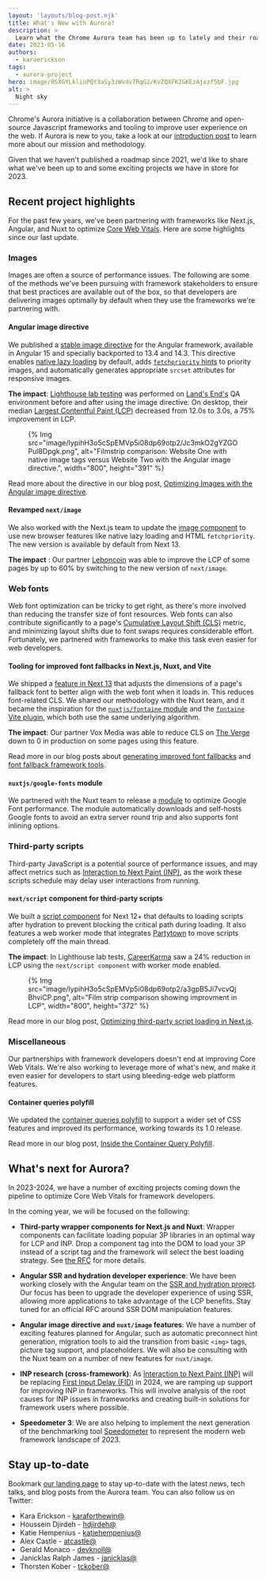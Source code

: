 ```yaml
---
layout: 'layouts/blog-post.njk'
title: What's New with Aurora?
description: >
  Learn what the Chrome Aurora team has been up to lately and their roadmap for 2023.
date: 2023-05-16
authors:
  - karaerickson
tags:
  - aurora-project
hero: image/0SXGYLkliuPQY3aSy3zWvdv7RqG2/KvZQXFKIGKEzAjxzf5bF.jpg
alt: >
  Night sky
---
```


Chrome's Aurora initiative is a collaboration between Chrome and open-source Javascript frameworks and tooling to improve user experience on the web. If Aurora is new to you, take a look at our [introduction post](/blog/introducing-aurora/) to learn more about our mission and methodology.

Given that we haven't published a roadmap since 2021, we'd like to share what we've been up to and some exciting projects we have in store for 2023. 

## Recent project highlights

For the past few years, we've been partnering with frameworks like Next.js, Angular, and Nuxt to optimize [Core Web Vitals](https://web.dev/vitals/). Here are some highlights since our last update.

### Images

Images are often a source of performance issues. The following are some of the methods we've been pursuing with framework stakeholders to ensure that best practices are available out of the box, so that developers are delivering images optimally by default when they use the frameworks we're partnering with.

#### Angular image directive

We published a [stable image directive](https://angular.io/guide/image-directive) for the Angular framework, available in Angular 15 and specially backported to 13.4 and 14.3. This directive enables [native lazy loading](https://web.dev/browser-level-image-lazy-loading/) by default, adds [`fetchpriority` hints](https://web.dev/fetch-priority/) to priority images, and automatically generates appropriate `srcset` attributes for responsive images.

**The impact**: [Lighthouse lab testing](https://philipwalton.com/articles/my-challenge-to-the-web-performance-community/) was performed on [Land's End's](https://www.landsend.com/) QA environment before and after using the image directive. On desktop, their median [Largest Contentful Paint (LCP)](https://web.dev/lcp/) decreased from 12.0s to 3.0s, a 75% improvement in LCP.

<figure>
{% Img src="image/IypihH3o5cSpEMVp5i08dp69otp2/Jc3mkO2gYZGOPul8Dpgk.png", alt="Filmstrip comparison: Website One with native image tags versus Website Two with the Angular image directive.", width="800", height="391" %}
</figure>

Read more about the directive in our blog post, [Optimizing Images with the Angular image directive](/blog/angular-image-directive/).

#### Revamped `next/image`

We also worked with the Next.js team to update the [image component](https://nextjs.org/docs/app/building-your-application/optimizing/images) to use new browser features like native lazy loading and HTML `fetchpriority`. The new version is available by default from Next 13. 

**The impact** : Our partner [Leboncoin](https://www.leboncoin.fr/) was able to improve the LCP of some pages by up to 60% by switching to the new version of `next/image`.

### Web fonts

Web font optimization can be tricky to get right, as there's more involved than reducing the transfer size of font resources. Web fonts can also contribute significantly to a page's [Cumulative Layout Shift (CLS)](https://web.dev/cls/) metric, and minimizing layout shifts due to font swaps requires considerable effort. Fortunately, we partnered with frameworks to make this task even easier for web developers.

#### Tooling for improved font fallbacks in Next.js, Nuxt, and Vite

We shipped a [feature in Next 13](https://nextjs.org/docs/app/building-your-application/optimizing/fonts) that adjusts the dimensions of a page's fallback font to better align with the web font when it loads in. This reduces font-related CLS. We shared our methodology with the Nuxt team, and it became the inspiration for the [`nuxtjs/fontaine` module](https://github.com/nuxt-modules/fontaine) and the [`fontaine` Vite plugin](https://github.com/danielroe/fontaine), which both use the same underlying algorithm.

**The impact**: Our partner Vox Media was able to reduce CLS on [The Verge](https://www.theverge.com/) down to 0 in production on some pages using this feature.

Read more in our blog posts about [generating improved font fallbacks](/blog/font-fallbacks/) and [font fallback framework tools](/blog/framework-tools-font-fallback/).

#### `nuxtjs/google-fonts` module

We partnered with the Nuxt team to release a [module](https://google-fonts.nuxtjs.org/) to optimize Google Font performance. The module automatically downloads and self-hosts Google fonts to avoid an extra server round trip and also supports font inlining options. 

### Third-party scripts

Third-party JavaScript is a potential source of performance issues, and may affect metrics such as [Interaction to Next Paint (INP)](https://web.dev/inp/), as the work these scripts schedule may delay user interactions from running.

#### `next/script` component for third-party scripts

We built a [script component](https://nextjs.org/docs/app/building-your-application/optimizing/scripts) for Next 12+ that defaults to loading scripts after hydration to prevent blocking the critical path during loading. It also features a web worker mode that integrates [Partytown](https://partytown.builder.io/) to move scripts completely off the main thread.

**The impact**: In Lighthouse lab tests, [CareerKarma](https://careerkarma.com/) saw a 24% reduction in LCP using the `next/script component` with worker mode enabled.

<figure>
  {% Img src="image/IypihH3o5cSpEMVp5i08dp69otp2/a3gpB5Ji7vcvQjBhviCP.png", alt="Film strip comparison showing improvment in LCP", width="800", height="372" %}
</figure>

Read more in our blog post, [Optimizing third-party script loading in Next.js](/blog/script-component/).


### Miscellaneous

Our partnerships with framework developers doesn't end at improving Core Web Vitals. We're also working to leverage more of what's new, and make it even easier for developers to start using bleeding-edge web platform features.

#### Container queries polyfill

We updated the [container queries polyfill](https://www.npmjs.com/package/container-query-polyfill) to support a wider set of CSS features and improved its performance, working towards its 1.0 release.

Read more in our blog post, [Inside the Container Query Polyfill](/blog/inside-the-container-query-polyfill/).

## What's next for Aurora?

In 2023-2024, we have a number of exciting projects coming down the pipeline to optimize Core Web Vitals for framework developers. 

In the coming year, we will be focused on the following:

* **Third-party wrapper components for Next.js and Nuxt**: Wrapper components can facilitate loading popular 3P libraries in an optimal way for LCP and INP. Drop a component tag into the DOM to load your 3P instead of a script tag and the framework will select the best loading strategy. See [the RFC](https://github.com/vercel/next.js/discussions/48256) for more details. 

* **Angular SSR and hydration developer experience**: We have been working closely with the Angular team on the [SSR and hydration project](https://angular.io/guide/hydration). Our focus has been to upgrade the developer experience of using SSR, allowing more applications to take advantage of the LCP benefits. Stay tuned for an official RFC around SSR DOM manipulation features.

* **Angular image directive and `nuxt/image` features**: We have a number of exciting features planned for Angular, such as automatic preconnect hint generation, migration tools to aid the transition from basic `<img>` tags, picture tag support, and placeholders. We will also be consulting with the Nuxt team on a number of new features for `nuxt/image`.

* **INP research (cross-framework)**: As [Interaction to Next Paint (INP)](https://web.dev/inp/) will be replacing [First Input Delay (FID)](https://web.dev/fid/) in 2024, we are ramping up support for improving INP in frameworks. This will involve analysis of the root causes for INP issues in frameworks and creating built-in solutions for framework users where possible.

* **Speedometer 3**: We are also helping to implement the next generation of the benchmarking tool [Speedometer](https://browserbench.org/Speedometer2.0/) to represent the modern web framework landscape of 2023. 

## Stay up-to-date

Bookmark [our landing page](/aurora) to stay up-to-date with the latest news, tech talks, and blog posts from the Aurora team. You can also follow us on Twitter:

* Kara Erickson  - [karaforthewin@](https://twitter.com/karaforthewin)
* Houssein Djirdeh - [hdjirdeh@](https://twitter.com/hdjirdeh)
* Katie Hempenius - [katiehempenius@](https://twitter.com/katiehempenius)
* Alex Castle - [atcastle@](https://twitter.com/atcastle)
* Gerald Monaco - [devknoll@](https://twitter.com/devknoll)
* Janicklas Ralph James - [janicklas@](https://twitter.com/janicklas)
* Thorsten Kober - [tckober@](https://twitter.com/tckober)
